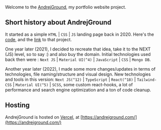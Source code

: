 Welcome to the [AndrejGround](https://andrejground.com/), my portfolio website project.

## Short history about AndrejGround

It started as a simple `HTML` | `CSS` | `JS` landing page back in 2020.
Here's the [code](https://github.com/Ninjaneer87/andrejground/), and the [link](https://andrejground.com/) to that project.

One year later (2021), I decided to recreate that idea, take it to the NEXT (JS) level, so to say :) and also buy the domain.
Initial technologies used back then were : `Next JS` | `Material UI(^4)` | `JavaScript` | `CSS` | `Mongo DB`.

Another year later (2022), I made some more changes/updates in terms of technologies, file naming/structure and visual design.
New technologies and tools in this version: `Next JS(^12)` | `TypeScript` | `React(^18)` | `Tailwind-CSS` | `Material UI(^5)` | `SCSS`, some custom react-hooks, a lot of performance and search engine optimization and a ton of code cleanup.

## Hosting

AndrejGround is hosted on [Vercel](https://vercel.com/), at [https://andrejground.com/](https://andrejground.com/)
